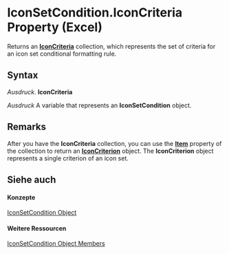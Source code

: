 
# IconSetCondition.IconCriteria Property (Excel)

Returns an  **[IconCriteria](c3b0480a-6def-c315-32ed-137b64708810.md)** collection, which represents the set of criteria for an icon set conditional formatting rule.


## Syntax

 _Ausdruck_. **IconCriteria**

 _Ausdruck_ A variable that represents an **IconSetCondition** object.


## Remarks

After you have the  **IconCriteria** collection, you can use the **[Item](82ed280b-e89e-f75d-246a-cacb57f2b4b2.md)** property of the collection to return an **[IconCriterion](3517d900-4d84-2ded-ccb1-a3d78d3f6c09.md)** object. The **IconCriterion** object represents a single criterion of an icon set.


## Siehe auch


#### Konzepte


[IconSetCondition Object](e3c4ef69-4d95-87c9-5059-805775288e24.md)
#### Weitere Ressourcen


[IconSetCondition Object Members](http://msdn.microsoft.com/library/5ea20648-be46-7b8b-be31-368fc98329ab%28Office.15%29.aspx)